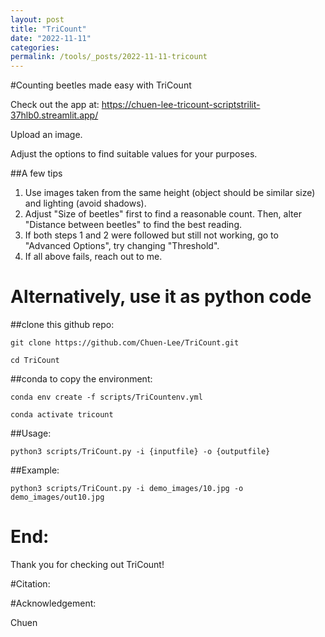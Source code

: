 ```yaml
---
layout: post
title: "TriCount"
date: "2022-11-11"
categories: 
permalink: /tools/_posts/2022-11-11-tricount
---
```


#Counting beetles made easy with TriCount

Check out the app at: https://chuen-lee-tricount-scriptstrilit-37hlb0.streamlit.app/

Upload an image.

Adjust the options to find suitable values for your purposes.

##A few tips

1. Use images taken from the same height (object should be similar size) and lighting (avoid shadows).
2. Adjust "Size of beetles" first to find a reasonable count. Then, alter "Distance between beetles" to find the best reading.
3. If both steps 1 and 2 were followed but still not working, go to "Advanced Options", try changing "Threshold".
4. If all above fails, reach out to me. 

# Alternatively, use it as python code
##clone this github repo:
```
git clone https://github.com/Chuen-Lee/TriCount.git
```
```
cd TriCount
```
##conda to copy the environment:
```
conda env create -f scripts/TriCountenv.yml
```
```
conda activate tricount
```
##Usage:
```
python3 scripts/TriCount.py -i {inputfile} -o {outputfile}
```
##Example:
```
python3 scripts/TriCount.py -i demo_images/10.jpg -o demo_images/out10.jpg
```
# End:

Thank you for checking out TriCount!

#Citation:

#Acknowledgement:


Chuen
